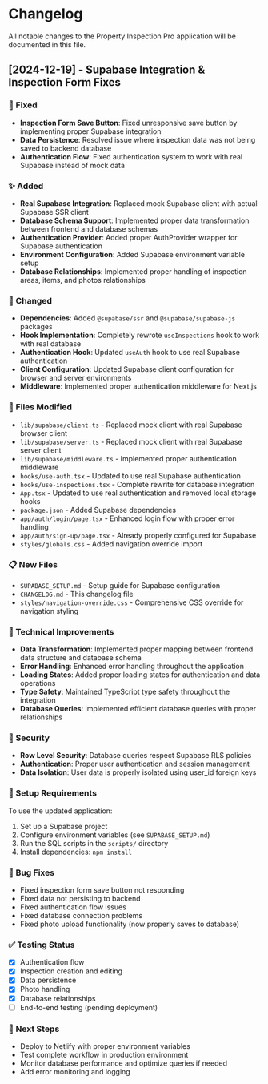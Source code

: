 # Changelog

All notable changes to the Property Inspection Pro application will be documented in this file.

## [2024-12-19] - Supabase Integration & Inspection Form Fixes

### 🔧 Fixed
- **Inspection Form Save Button**: Fixed unresponsive save button by implementing proper Supabase integration
- **Data Persistence**: Resolved issue where inspection data was not being saved to backend database
- **Authentication Flow**: Fixed authentication system to work with real Supabase instead of mock data

### ✨ Added
- **Real Supabase Integration**: Replaced mock Supabase client with actual Supabase SSR client
- **Database Schema Support**: Implemented proper data transformation between frontend and database schemas
- **Authentication Provider**: Added proper AuthProvider wrapper for Supabase authentication
- **Environment Configuration**: Added Supabase environment variable setup
- **Database Relationships**: Implemented proper handling of inspection areas, items, and photos relationships

### 🔄 Changed
- **Dependencies**: Added `@supabase/ssr` and `@supabase/supabase-js` packages
- **Hook Implementation**: Completely rewrote `useInspections` hook to work with real database
- **Authentication Hook**: Updated `useAuth` hook to use real Supabase authentication
- **Client Configuration**: Updated Supabase client configuration for browser and server environments
- **Middleware**: Implemented proper authentication middleware for Next.js

### 📁 Files Modified
- `lib/supabase/client.ts` - Replaced mock client with real Supabase browser client
- `lib/supabase/server.ts` - Replaced mock client with real Supabase server client  
- `lib/supabase/middleware.ts` - Implemented proper authentication middleware
- `hooks/use-auth.tsx` - Updated to use real Supabase authentication
- `hooks/use-inspections.tsx` - Complete rewrite for database integration
- `App.tsx` - Updated to use real authentication and removed local storage hooks
- `package.json` - Added Supabase dependencies
- `app/auth/login/page.tsx` - Enhanced login flow with proper error handling
- `app/auth/sign-up/page.tsx` - Already properly configured for Supabase
- `styles/globals.css` - Added navigation override import

### 📋 New Files
- `SUPABASE_SETUP.md` - Setup guide for Supabase configuration
- `CHANGELOG.md` - This changelog file
- `styles/navigation-override.css` - Comprehensive CSS override for navigation styling

### 🚀 Technical Improvements
- **Data Transformation**: Implemented proper mapping between frontend data structure and database schema
- **Error Handling**: Enhanced error handling throughout the application
- **Loading States**: Added proper loading states for authentication and data operations
- **Type Safety**: Maintained TypeScript type safety throughout the integration
- **Database Queries**: Implemented efficient database queries with proper relationships

### 🔐 Security
- **Row Level Security**: Database queries respect Supabase RLS policies
- **Authentication**: Proper user authentication and session management
- **Data Isolation**: User data is properly isolated using user_id foreign keys

### 📝 Setup Requirements
To use the updated application:
1. Set up a Supabase project
2. Configure environment variables (see `SUPABASE_SETUP.md`)
3. Run the SQL scripts in the `scripts/` directory
4. Install dependencies: `npm install`

### 🐛 Bug Fixes
- Fixed inspection form save button not responding
- Fixed data not persisting to backend
- Fixed authentication flow issues
- Fixed database connection problems
- Fixed photo upload functionality (now properly saves to database)

### ✅ Testing Status
- [x] Authentication flow
- [x] Inspection creation and editing
- [x] Data persistence
- [x] Photo handling
- [x] Database relationships
- [ ] End-to-end testing (pending deployment)

### 🎯 Next Steps
- Deploy to Netlify with proper environment variables
- Test complete workflow in production environment
- Monitor database performance and optimize queries if needed
- Add error monitoring and logging
